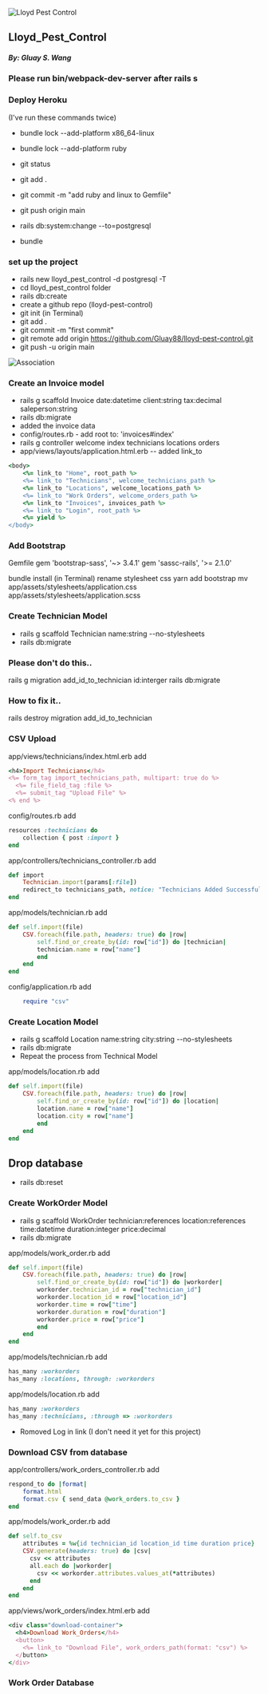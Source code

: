 ![Lloyd Pest Control](./app/assets/images/lloydheader.jpg)

## Lloyd_Pest_Control
##### By: Gluay S. Wang

### Please run bin/webpack-dev-server after rails s

### Deploy Heroku
(I've run these commands twice)
- bundle lock --add-platform x86_64-linux
- bundle lock --add-platform ruby
- git status
- git add .
- git commit -m "add ruby and linux to Gemfile"
- git push origin main

- rails db:system:change --to=postgresql
- bundle



### set up the project
- rails new lloyd_pest_control -d postgresql -T
- cd lloyd_pest_control folder
- rails db:create
- create a github repo (lloyd-pest-control)
- git init (in Terminal)
- git add .
- git commit -m "first commit"
- git remote add origin https://github.com/Gluay88/lloyd-pest-control.git
- git push -u origin main

![Association](./app/assets/images/table-data.jpg)

### Create an Invoice model
- rails g scaffold Invoice date:datetime client:string tax:decimal saleperson:string
- rails db:migrate
- added the invoice data 
- config/routes.rb - add root to: 'invoices#index'
- rails g controller welcome index technicians locations orders 
- app/views/layouts/application.html.erb -- added link_to 
``` ruby
<body>
    <%= link_to "Home", root_path %>
    <%= link_to "Technicians", welcome_technicians_path %>
    <%= link_to "Locations", welcome_locations_path %>
    <%= link_to "Work Orders", welcome_orders_path %>
    <%= link_to "Invoices", invoices_path %>
    <%= link_to "Login", root_path %>
    <%= yield %>
</body>
```
### Add Bootstrap
Gemfile
gem 'bootstrap-sass', '~> 3.4.1'
gem 'sassc-rails', '>= 2.1.0'

bundle install (in Terminal)
rename stylesheet css
yarn add bootstrap
mv app/assets/stylesheets/application.css app/assets/stylesheets/application.scss

### Create Technician Model
- rails g scaffold Technician name:string --no-stylesheets
- rails db:migrate

### Please don't do this..
rails g migration add_id_to_technician id:interger
rails db:migrate
### How to fix it..
rails destroy migration add_id_to_technician

### CSV Upload
app/views/technicians/index.html.erb
add
``` ruby
<h4>Import Technicians</h4>
<%= form_tag import_technicians_path, multipart: true do %>
  <%= file_field_tag :file %>
  <%= submit_tag "Upload File" %>
<% end %>
```
config/routes.rb
add
``` ruby
resources :technicians do 
    collection { post :import }
end
```

app/controllers/technicians_controller.rb
add
``` ruby
def import 
    Technician.import(params[:file])
    redirect_to technicians_path, notice: "Technicians Added Successfully!"
end
```
app/models/technician.rb
add
``` ruby
def self.import(file)
    CSV.foreach(file.path, headers: true) do |row| 
        self.find_or_create_by(id: row["id"]) do |technician|
        technician.name = row["name"]
        end  
    end
end
```
config/application.rb 
add
```ruby 
    require "csv"
```
### Create Location Model
- rails g scaffold Location name:string city:string --no-stylesheets
- rails db:migrate
- Repeat the process from Technical Model

app/models/location.rb
add
``` ruby 
def self.import(file)
    CSV.foreach(file.path, headers: true) do |row| 
        self.find_or_create_by(id: row["id"]) do |location|
        location.name = row["name"]
        location.city = row["name"]
        end  
    end
end
```

## Drop database 
- rails db:reset

### Create WorkOrder Model
- rails g scaffold WorkOrder technician:references location:references time:datetime duration:integer price:decimal
- rails db:migrate

app/models/work_order.rb
add
``` ruby
def self.import(file)
    CSV.foreach(file.path, headers: true) do |row| 
        self.find_or_create_by(id: row["id"]) do |workorder|
        workorder.technician_id = row["technician_id"]
        workorder.location_id = row["location_id"]
        workorder.time = row["time"]
        workorder.duration = row["duration"]
        workorder.price = row["price"]
        end  
    end
end
```
app/models/technician.rb
add 
``` ruby
has_many :workorders
has_many :locations, through: :workorders
```
app/models/location.rb
add
``` ruby
has_many :workorders
has_many :technicians, :through => :workorders
```
- Romoved Log in link (I don't need it yet for this project)

### Download CSV from database
app/controllers/work_orders_controller.rb
add

``` ruby
respond_to do |format|
    format.html
    format.csv { send_data @work_orders.to_csv }
end
```
app/models/work_order.rb
add
``` ruby
def self.to_csv
    attributes = %w{id technician_id location_id time duration price}
    CSV.generate(headers: true) do |csv|
      csv << attributes
      all.each do |workorder| 
        csv << workorder.attributes.values_at(*attributes)
      end
    end
end
```
app/views/work_orders/index.html.erb
add

``` ruby
<div class="download-container">
  <h4>Download Work_Orders</h4>
  <button>
    <%= link_to "Download File", work_orders_path(format: "csv") %>
  </button>
</div>
```

### Work Order Database
